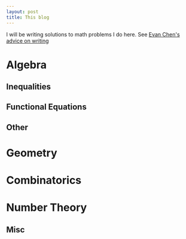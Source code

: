 ```yaml
---
layout: post
title: This blog
---
```


I will be writing solutions to math problems I do here. See [Evan Chen's advice on writing](https://usamo.wordpress.com/2015/03/14/writing/)

Algebra
========
Inequalities
------------
Functional Equations
--------------------
Other
-----

Geometry
========
Combinatorics
=============
Number Theory
=============
Misc
----
